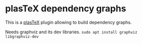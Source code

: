 # plasTeX dependency graphs

This is a [plasTeX](https://github.com/plastex/plastex/) plugin allowing
to build dependency graphs.

Needs graphviz and its dev libraries.
`sudo apt install graphviz libgraphviz-dev`

